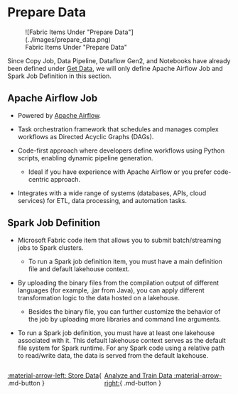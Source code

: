 # Prepare Data

<figure markdown="span">
![Fabric Items Under "Prepare Data"](../images/prepare_data.png)
<figcaption>Fabric Items Under "Prepare Data"</figcaption>
</figure>

Since Copy Job, Data Pipeline, Dataflow Gen2, and Notebooks have already been defined under [Get Data](./get_data.md), we will only define Apache Airflow Job and Spark Job Definition in this section.

## Apache Airflow Job

- Powered by [Apache Airflow](https://airflow.apache.org/).

- Task orchestration framework that schedules and manages complex workflows as Directed Acyclic Graphs (DAGs).

- Code-first approach where developers define workflows using Python scripts, enabling dynamic pipeline generation.

    - Ideal if you have experience with Apache Airflow or you prefer code-centric approach.

- Integrates with a wide range of systems (databases, APIs, cloud services) for ETL, data processing, and automation tasks.

## Spark Job Definition

- Microsoft Fabric code item that allows you to submit batch/streaming jobs to Spark clusters.

    - To run a Spark job definition item, you must have a main definition file and default lakehouse context.

- By uploading the binary files from the compilation output of different languages (for example, .jar from Java), you can apply different transformation logic to the data hosted on a lakehouse.

    - Besides the binary file, you can further customize the behavior of the job by uploading more libraries and command line arguments.

- To run a Spark job definition, you must have at least one lakehouse associated with it. This default lakehouse context serves as the default file system for Spark runtime. For any Spark code using a relative path to read/write data, the data is served from the default lakehouse.

<div style="display: flex; justify-content: space-between;" markdown="1">

[:material-arrow-left: Store Data](./store_data.md){ .md-button }

[Analyze and Train Data :material-arrow-right:](./analyze_train_data.md){ .md-button }

</div>